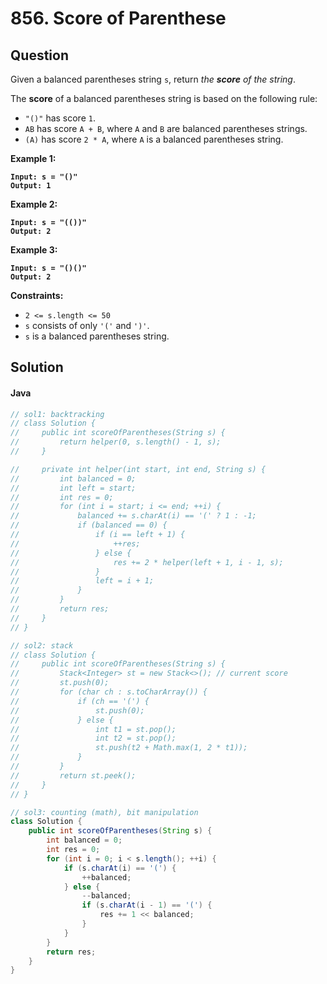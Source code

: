 # 856. Score of Parenthese

## Question

Given a balanced parentheses string `s`, return _the **score** of the string_.

The **score** of a balanced parentheses string is based on the following rule:

* `"()"` has score `1`.
* `AB` has score `A + B`, where `A` and `B` are balanced parentheses strings.
* `(A)` has score `2 * A`, where `A` is a balanced parentheses string.

**Example 1:**

<pre><code><strong>Input: s = "()"
</strong><strong>Output: 1
</strong></code></pre>

**Example 2:**

<pre><code><strong>Input: s = "(())"
</strong><strong>Output: 2
</strong></code></pre>

**Example 3:**

<pre><code><strong>Input: s = "()()"
</strong><strong>Output: 2
</strong></code></pre>

**Constraints:**

* `2 <= s.length <= 50`
* `s` consists of only `'('` and `')'`.
* `s` is a balanced parentheses string.

## Solution

#### Java

```java
// sol1: backtracking
// class Solution {
//     public int scoreOfParentheses(String s) {
//         return helper(0, s.length() - 1, s);
//     }

//     private int helper(int start, int end, String s) {
//         int balanced = 0;
//         int left = start;
//         int res = 0;
//         for (int i = start; i <= end; ++i) {
//             balanced += s.charAt(i) == '(' ? 1 : -1;
//             if (balanced == 0) {
//                 if (i == left + 1) {
//                     ++res;
//                 } else {
//                     res += 2 * helper(left + 1, i - 1, s);
//                 }
//                 left = i + 1;
//             }
//         }
//         return res;
//     }
// }

// sol2: stack
// class Solution {
//     public int scoreOfParentheses(String s) {
//         Stack<Integer> st = new Stack<>(); // current score
//         st.push(0);
//         for (char ch : s.toCharArray()) {
//             if (ch == '(') {
//                 st.push(0);
//             } else {
//                 int t1 = st.pop();
//                 int t2 = st.pop();
//                 st.push(t2 + Math.max(1, 2 * t1));
//             }
//         }
//         return st.peek();
//     }
// }

// sol3: counting (math), bit manipulation
class Solution {
    public int scoreOfParentheses(String s) {
        int balanced = 0;
        int res = 0;
        for (int i = 0; i < s.length(); ++i) {
            if (s.charAt(i) == '(') {
                ++balanced;
            } else {
                --balanced;
                if (s.charAt(i - 1) == '(') {
                    res += 1 << balanced;
                }
            }
        }
        return res;
    }
}
```
